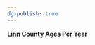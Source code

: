 ```yaml
---
dg-publish: true
---
```


<span><span><p dir="auto"><strong>Linn County Ages Per Year</strong></p></span></span><canvas height="0" width="0" style="display: block; box-sizing: border-box; height: 0px; width: 0px;"></canvas>
